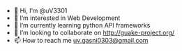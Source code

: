 - 👋 Hi, I’m @uV3301
- 👀 I’m interested in Web Development
- 🌱 I’m currently learning python API frameworks
- 💞️ I’m looking to collaborate on http://guake-project.org/
- 📫 How to reach me uv.gasni0303@gmail.com

<!---
uV3301/uV3301 is a ✨ special ✨ repository because its `README.md` (this file) appears on your GitHub profile.
You can click the Preview link to take a look at your changes.
--->

